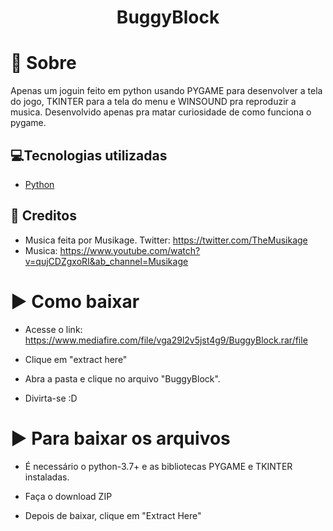 <h1 align='center'>
    BuggyBlock
</h1>

# 📝 Sobre

Apenas um joguin feito em python usando PYGAME para desenvolver a tela do jogo, TKINTER para a tela do menu e WINSOUND pra reproduzir a musica.
Desenvolvido apenas pra matar curiosidade de como funciona o pygame.

## 💻Tecnologias utilizadas

- [Python](https://www.python.org/)

## 📝 Creditos
- Musica feita por Musikage. Twitter: https://twitter.com/TheMusikage
- Musica: https://www.youtube.com/watch?v=qujCDZgxoRI&ab_channel=Musikage 

# ▶ Como baixar
- Acesse o link: https://www.mediafire.com/file/vga29l2v5jst4g9/BuggyBlock.rar/file

- Clique em "extract here"

- Abra a pasta e clique no arquivo "BuggyBlock".

- Divirta-se :D

# ▶ Para baixar os arquivos
- É necessário o python-3.7+ e as bibliotecas PYGAME e TKINTER instaladas.

- Faça o download ZIP

- Depois de baixar, clique em "Extract Here"
